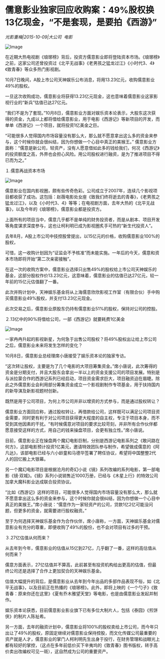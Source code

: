 # 儒意影业独家回应收购案：49%股权换13亿现金，“不是套现，是要拍《西游》”

*光影重梅|2015-10-09|大公司 
                                                电影*

![Image](http://si1.go2yd.com/get-image/0HnEQwbmFMW)

在近期大热电视剧《琅琊榜》背后，投资方儒意影业即将登陆资本市场。《琅琊榜》之前，这家公司还曾投资过《北平无战事》《老男孩之猛龙过江》《小时代3、4》《致青春》等众多热门影视剧。

10月7日晚间，A股上市公司天神娱乐公布消息，将用13.23亿元，收购儒意影业49%的股权。

一旦这次收购成功，儒意影业将获得13.23亿元现金，这也意味着儒意影业这家影视行业的“新兵”估值已达27亿元。

“我们不是为了套现。”10月8日，儒意影业方面对娱乐资本论表示，大股东这次获得的资金，九成以上都将借给儒意影业，用于电影《西游记》等新项目的开发，而单单《西游记》一个项目，就将投资1亿美金之巨。

“可能很多人觉得国内市场容量没有那么大，那么就不愿意拿出这么多的资金来参与，这个时候你就会很纠结，因为你想做一个心目中真正的美猴王。” 儒意影业方面称：“儒意是新公司，轻资产，没有人愿意借如此多的钱给我们，何况《西游记》的投资额度之高，外界也会担心风险。用公司股权进行融资，是为了推进项目不得已而为之。”

１.儒意再战资本市场

![Image](http://static.ylzbl.com/uploads/ueditor/php/upload/image/20171026/1509007952792050.jpeg)

儒意影业在国内影视圈，颇有些传奇色彩。公司成立于2007年，连续几个影视项目都收获了成功。这包括：赵薇电影处女座《致我们终将逝去的青春》，《老男孩之猛龙过江》，以及《小时代3、4》等等；在电视剧方面，去年大热的《北平无战事》，以及今年的《琅琊榜》，儒意影业都是投资方。

上面所有的项目当中，儒意几乎都不是单纯的财务投资者，而是从剧本、项目开发等角度谋求深度参与，这也让柯利明已成为影视圈炙手可热的“新生代投资人”。

去年8月，A股上市公司中技控股曾提出，以15亿元的价格，收购儒意影业100%的股权，

可惜，这一收购计划因为“证监会不予核准”而未能实施。一年后的今天，儒意和资本市场即将开始“第二次亲密接触”。

在这一次的收购方案中，儒意影业选择只出售49%的股权给上市公司天神娱乐的基金，这部分股权作价13.23亿元，这意味着，儒意影业的估值已达27亿元，较一年前的15亿元估值翻了一番。

此次并购计划中，天神娱乐基金将从上海儒意欣欣影视工作室（有限合伙）手中购买儒意影业49%股权，并支付13.23亿元现金。

此次交易之后，儒意影业原股东仍持有儒意影业51%的股权，保持对公司的控股。

２.13亿中的90%将借给公司，一部《西游记》就要耗费1亿美金

![Image](http://si1.go2yd.com/get-image/0HnEQsVK85Q)

一家冉冉升起的影视新星，为何急于出售公司股权？将49%股权出让给上市公司之后，儒意影业未来将发生怎样的变化？

10月8日，儒意影业总经理席小唐接受了娱乐资本论的独家专访。

“这次转让股权，主要是为了几个电影的大项目筹集资金。”席小唐说，此次筹得的资金是分期支付，并且大股东会拿出一半以上的资金支援公司的项目发展。特别是与派拉蒙合作的西游记系列已经启动，项目资金需求巨大，项目融资迫在眉睫。除此之外儒意影业会利用部分筹集资金成立一个影视剧制作专项基金，用于扶持国内的新导演及新影视题材创新。

既然是用于公司项目，为何上市公司并非以增资的方式参与，而是通过股权转让？

儒意影业方面回应称，通过股权转让，再借款给公司，这样既可以满足公司项目资金需要，同时更有利于对公司项目获得更大程度的自主权，专注于项目本身，而不受到其他因素的干扰。“有时候儒意对项目的要求比较苛刻，并非所有合作伙伴都愿意接受这样的方式，用自己的钱来操盘项目，会更有独立性。”席小唐说。

目前，儒意影业正在操盘两个魔幻电影巨制，分别是西游记电影系列之《敢问路在何方》，这部电影预计投资1亿美元，邀请特效团队参与制作，希望做成儒意的《阿凡达》，该部电影已经与六小龄童和马德华签署了聘任协议，希望将中国整整2代人的回忆搬上大银幕。

另一个魔幻电影项目是根据沧月的奇幻小说《镜》系列改编的系列电影，第一部电影《镜·双城》。《镜》系列小说销售近1000万册，已经与《木星上行》的特效公司加拿大魔科影业达成联合投资协议。

“比如《西游记》这样的项目，可能很多人觉得国内市场容量没有那么大，那么就不愿意拿出这么多的资金来参与，这个时候你就会很纠结，因为你想做一个心目中真正的美猴王。”席小唐说：“儒意作为一家轻资产的公司，贷款1亿2亿可能没问题，但更多的资金，就需要进行股权融资。”

至于为何选择天神娱乐基金作为合作伙伴，席小唐称，一方面，天神娱乐基金对儒意影业有充分的尊重，即便收购了49%的股份，也不会对项目有过多的干预。

３.27亿估值从何而来？

从去年到今年，儒意影业的估值从15亿到27亿，几乎翻了一番，这样的高估值从何而来？

儒意方面表示，27亿估值并不算高，此前甚至有投资机构给出更高的估值，但最终公司还是选择了合作上更加契合的天神娱乐基金。

估值大幅提升的背后，是儒意影业从去年到今年出品的多部作品表现不俗，如《北平无战事》，以及目前正在热播的《琅琊榜》。此外，即将上映的《一个勺子》《致青春：原来你还在这里》《夏有乔木雅望天堂》等电影，也是由儒意影业发起并制作。

娱乐资本论获悉，目前儒意影业影业旗下已有多位大制片人，包括《泰囧》《煎饼侠》的制片人陈祉希。

另一方面，去年的融资计划中，儒意影业将100%的股权卖给上市公司，而今年只出让了49%的股权，原固定继续对儒意影业保持控股，而文化传媒公司最重要的资产就是人才，儒意影业的掌门人柯利明先生出身于投行，在财务管理和战眼光上都有较好的掌控，（这点在多年前低价买下辛夷坞的《致青春》图书版权，转手高价卖出改编权可见一斑），这自然成为公司的重要资产。

